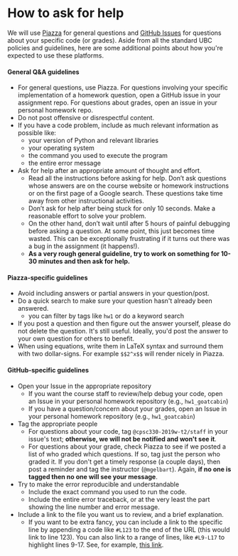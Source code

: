 # How to ask for help

We will use [Piazza](https://piazza.com/ubc.ca/) for general questions and [GitHub Issues](https://guides.github.com/features/issues/) for questions about your specific code (or grades).
Aside from all the standard UBC policies and guidelines, here are some additional points about how you're expected to use these platforms.

#### General Q&A guidelines

- For general questions, use Piazza. For questions involving your specific implementation of a homework question, open a GitHub issue in your assignment repo. For questions about grades, open an issue in your personal homework repo.
- Do not post offensive or disrespectful content.
- If you have a code problem, include as much relevant information as possible like:
  - your version of Python and relevant libraries
  - your operating system
  - the command you used to execute the program
  - the entire error message
- Ask for help after an appropriate amount of thought and effort.
   - Read all the instructions before asking for help. Don’t ask questions whose answers are on the course website or homework instructions or on the first page of a Google search. These questions take time away from other instructional activities.
   - Don’t ask for help after being stuck for only 10 seconds. Make a reasonable effort to solve your problem.
   - On the other hand, don’t wait until after 5 hours of painful debugging before asking a question. At some point, this just becomes time wasted. This can be exceptionally frustrating if it turns out there was a bug in the assignment (it happens!).
   - **As a very rough general guideline, try to work on something for 10-30 minutes and then ask for help.**

#### Piazza-specific guidelines

- Avoid including answers or partial answers in your question/post.
- Do a quick search to make sure your question hasn't already been answered.
  - you can filter by tags like `hw1` or do a keyword search
- If you post a question and then figure out the answer yourself, please do not delete the question. It's still useful. Ideally, you'd post the answer to your own question for others to benefit.
- When using equations, write them in LaTeX syntax and surround them with two dollar-signs. For example `$$2^x$$` will render nicely in Piazza.


#### GitHub-specific guidelines

- Open your Issue in the appropriate repository
  - If you want the course staff to review/help debug your code, open an Issue in your personal homework repository (e.g., `hw1_goatcabin`)
  - If you have a question/concern about your grades, open an Issue in your personal homework repository (e.g., `hw1_goatcabin`)
- Tag the appropriate people
  - For questions about your code, tag `@cpsc330-2019w-t2/staff` in your issue's text; **otherwise, we will not be notified and won't see it**.
  - For questions about your grade, check Piazza to see if we posted a list of who graded which questions. If so, tag just the person who graded it. If you don't get a timely response (a couple days), then post a reminder and tag the instructor (`@mgelbart`). Again, **if no one is tagged then no one will see your message**.
- Try to make the error reproducible and understandable
  - Include the exact command you used to run the code.
  - Include the entire error traceback, or at the very least the part showing the line number and error message.
- Include a link to the file you want us to review, and a brief explanation.
  - If you want to be extra fancy, you can include a link to the specific line by appending a code like `#L123` to the end of the URL (this would link to line 123). You can also link to a range of lines, like `#L9-L17` to highlight lines 9-17. See, for example, [this link](https://github.com/mgelbart/rhomboid/blob/master/src/run_tests.py#L9-L17).

